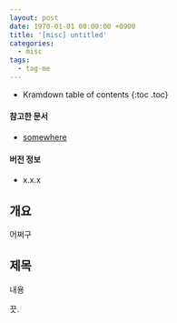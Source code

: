 ```yaml
---
layout: post
date: 1970-01-01 00:00:00 +0900
title: '[misc] untitled'
categories:
  - misc
tags:
  - tag-me
---
```


* Kramdown table of contents
{:toc .toc}

#### 참고한 문서

- [somewhere](somewhere)

#### 버전 정보

- x.x.x


## 개요

어쩌구


## 제목

내용

끗.
